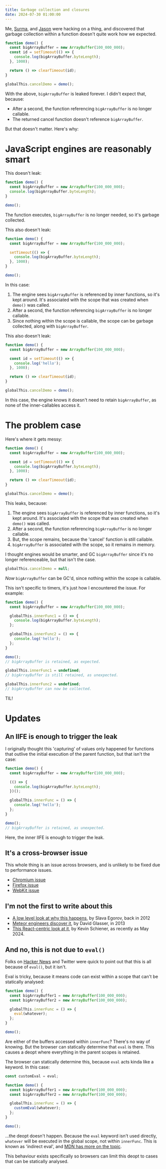 ```yaml
---
title: Garbage collection and closures
date: 2024-07-30 01:00:00
---
```


Me, [Surma](https://twitter.com/DasSurma), and [Jason](https://twitter.com/_developit) were hacking on a thing, and discovered that garbage collection within a function doesn't quite work how we expected.

```js
function demo() {
  const bigArrayBuffer = new ArrayBuffer(100_000_000);
  const id = setTimeout(() => {
    console.log(bigArrayBuffer.byteLength);
  }, 1000);

  return () => clearTimeout(id);
}

globalThis.cancelDemo = demo();
```

With the above, `bigArrayBuffer` is leaked forever. I didn't expect that, because:

- After a second, the function referencing `bigArrayBuffer` is no longer callable.
- The returned cancel function doesn't reference `bigArrayBuffer`.

But that doesn't matter. Here's why:

# JavaScript engines are reasonably smart

This doesn't leak:

```js
function demo() {
  const bigArrayBuffer = new ArrayBuffer(100_000_000);
  console.log(bigArrayBuffer.byteLength);
}

demo();
```

The function executes, `bigArrayBuffer` is no longer needed, so it's garbage collected.

This also doesn't leak:

```js
function demo() {
  const bigArrayBuffer = new ArrayBuffer(100_000_000);

  setTimeout(() => {
    console.log(bigArrayBuffer.byteLength);
  }, 1000);
}

demo();
```

In this case:

1. The engine sees `bigArrayBuffer` is referenced by inner functions, so it's kept around. It's associated with the scope that was created when `demo()` was called.
1. After a second, the function referencing `bigArrayBuffer` is no longer callable.
1. Since nothing within the scope is callable, the scope can be garbage collected, along with `bigArrayBuffer`.

This also doesn't leak:

```js
function demo() {
  const bigArrayBuffer = new ArrayBuffer(100_000_000);

  const id = setTimeout(() => {
    console.log('hello');
  }, 1000);

  return () => clearTimeout(id);
}

globalThis.cancelDemo = demo();
```

In this case, the engine knows it doesn't need to retain `bigArrayBuffer`, as none of the inner-callables access it.

# The problem case

Here's where it gets messy:

```js
function demo() {
  const bigArrayBuffer = new ArrayBuffer(100_000_000);

  const id = setTimeout(() => {
    console.log(bigArrayBuffer.byteLength);
  }, 1000);

  return () => clearTimeout(id);
}

globalThis.cancelDemo = demo();
```

This leaks, because:

1. The engine sees `bigArrayBuffer` is referenced by inner functions, so it's kept around. It's associated with the scope that was created when `demo()` was called.
1. After a second, the function referencing `bigArrayBuffer` is no longer callable.
1. But, the scope remains, because the 'cancel' function is still callable.
1. `bigArrayBuffer` is associated with the scope, so it remains in memory.

I thought engines would be smarter, and GC `bigArrayBuffer` since it's no longer referenceable, but that isn't the case.

```js
globalThis.cancelDemo = null;
```

_Now_ `bigArrayBuffer` can be GC'd, since nothing within the scope is callable.

This isn't specific to timers, it's just how I encountered the issue. For example:

```js
function demo() {
  const bigArrayBuffer = new ArrayBuffer(100_000_000);

  globalThis.innerFunc1 = () => {
    console.log(bigArrayBuffer.byteLength);
  };

  globalThis.innerFunc2 = () => {
    console.log('hello');
  };
}

demo();
// bigArrayBuffer is retained, as expected.

globalThis.innerFunc1 = undefined;
// bigArrayBuffer is still retained, as unexpected.

globalThis.innerFunc2 = undefined;
// bigArrayBuffer can now be collected.
```

TIL!

# Updates

## An IIFE is enough to trigger the leak

I originally thought this 'capturing' of values only happened for functions that outlive the initial execution of the parent function, but that isn't the case:

```js
function demo() {
  const bigArrayBuffer = new ArrayBuffer(100_000_000);

  (() => {
    console.log(bigArrayBuffer.byteLength);
  })();

  globalThis.innerFunc = () => {
    console.log('hello');
  };
}

demo();
// bigArrayBuffer is retained, as unexpected.
```

Here, the inner IIFE is enough to trigger the leak.

## It's a cross-browser issue

This whole thing is an issue across browsers, and is unlikely to be fixed due to performance issues.

- [Chromium issue](https://issues.chromium.org/issues/41070945)
- [Firefox issue](https://bugzilla.mozilla.org/show_bug.cgi?id=894971)
- [WebKit issue](https://bugs.webkit.org/show_bug.cgi?id=224077)

## I'm not the first to write about this

- [A low level look at why this happens](https://mrale.ph/blog/2012/09/23/grokking-v8-closures-for-fun.html), by Slava Egorov, back in 2012
- [Meteor engineers discover it](https://point.davidglasser.net/2013/06/27/surprising-javascript-memory-leak.html), by David Glasser, in 2013
- [This React-centric look at it](https://schiener.io/2024-03-03/react-closures), by Kevin Schiener, as recently as May 2024.

## And no, this is not due to `eval()`

Folks on [Hacker News](https://news.ycombinator.com/item?id=41111062) and Twitter were quick to point out that this is all because of `eval()`, but it isn't.

Eval is tricky, because it means code can exist within a scope that can't be statically analysed:

```js
function demo() {
  const bigArrayBuffer1 = new ArrayBuffer(100_000_000);
  const bigArrayBuffer2 = new ArrayBuffer(100_000_000);

  globalThis.innerFunc = () => {
    eval(whatever);
  };
}

demo();
```

Are either of the buffers accessed within `innerFunc`? There's no way of knowing. But the browser can statically determine that `eval` is there. This causes a deopt where everything in the parent scopes is retained.

The browser can statically determine this, because `eval` acts kinda like a keyword. In this case:

```js
const customEval = eval;

function demo() {
  const bigArrayBuffer1 = new ArrayBuffer(100_000_000);
  const bigArrayBuffer2 = new ArrayBuffer(100_000_000);

  globalThis.innerFunc = () => {
    customEval(whatever);
  };
}

demo();
```

…the deopt doesn't happen. Because the `eval` keyword isn't used directly, `whatever` will be executed in the global scope, not within `innerFunc`. This is known as 'indirect eval', and [MDN has more on the topic](https://developer.mozilla.org/en-US/docs/Web/JavaScript/Reference/Global_Objects/eval#direct_and_indirect_eval).

This behaviour exists specifically so browsers can limit this deopt to cases that can be statically analysed.